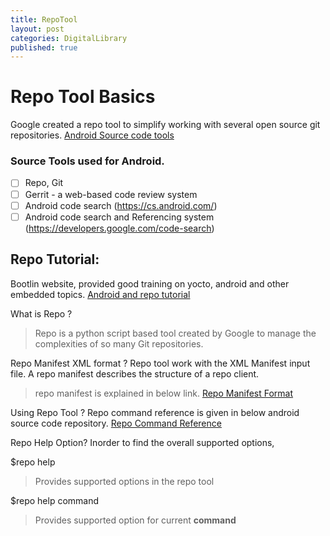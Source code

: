 ```yaml
---
title: RepoTool
layout: post
categories: DigitalLibrary
published: true
---
```



# Repo Tool Basics

Google created a repo tool to simplify working with several open source git repositories. 
[Android Source code tools](https://source.android.com/setup/develop)
### Source Tools used for Android. 
- [ ] Repo, Git 
- [ ] Gerrit - a web-based code review system 
- [ ] Android code search (https://cs.android.com/) 
- [ ] Android code search and Referencing system (https://developers.google.com/code-search) 

## Repo Tutorial:
Bootlin website, provided good training on yocto, android and other embedded topics. 
[Android and repo tutorial](https://bootlin.com/doc/legacy/android/android-slides.pdf)


What is Repo ?

> Repo is a python script based tool created by Google to manage 
> the complexities of so many Git repositories.


Repo Manifest XML format ?
Repo tool work with the XML Manifest input file. 
A repo manifest describes the structure of a repo client.

> repo manifest is explained in below link.
[Repo Manifest Format](https://gerrit.googlesource.com/git-repo/+/refs/heads/master/docs/manifest-format.md)

Using Repo Tool ?
Repo command reference is given in below android source code repository.
[Repo Command Reference](https://source.android.com/setup/develop/repo)

Repo Help Option?
Inorder to find the overall supported options, 

$repo help
> Provides supported options in the repo tool

$repo help command
> Provides supported option for current **command**